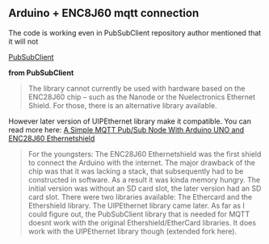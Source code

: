## Arduino  + ENC8J60 mqtt connection

The code is working even in PubSubClient repository author mentioned that it will not

[PubSubClient](https://github.com/knolleary/pubsubclient) 

**from PubSubClient**

> The library cannot currently be used with hardware based on the ENC28J60 chip – such as the Nanode or the Nuelectronics Ethernet Shield. For those, there is an alternative library available.


However later version of UIPEthernet library make it compatible. You can read more here:
[A Simple MQTT Pub/Sub Node With Arduino UNO and ENC28J60 Ethernetshield](https://www.instructables.com/A-Simple-MQTT-PubSub-Node-With-Arduino-UNO-and-ENC/)


>For the youngsters: The ENC28J60 Ethernetshield was the first shield to connect the Arduino with the internet. The major drawback of the chip was that it was lacking a stack, that subsequently had to be constructed in software. As a result it was kinda memory hungry. The initial version was without an SD card slot, the later version had an SD card slot. There were two libraries available: The Ethercard and the Ethershield library. The UIPEthernet library came later. As far as I could figure out, the PubSubClient library that is needed for MQTT doesnt work with the original Ethershield/EtherCard libraries. It does work with the UIPEthernet library though (extended fork here).